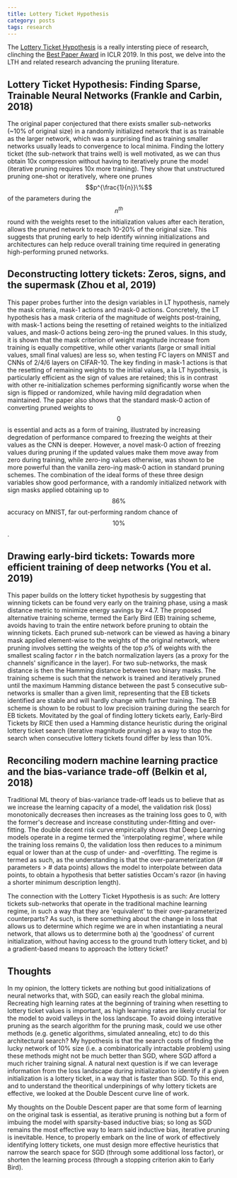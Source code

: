 ```yaml
---
title: Lottery Ticket Hypothesis
category: posts
tags: research
---
```


The [Lottery Ticket Hypothesis](https://www.youtube.com/watch?v=s7DqRZVvRiQ) is a really intersting piece of research, clinching the [Best Paper Award](https://arxiv.org/abs/1803.03635) in ICLR 2019. In this post, we delve into the LTH and related research advancing the pruniing literature.

## Lottery Ticket Hypothesis: Finding Sparse, Trainable Neural Networks (Frankle and Carbin, 2018)
The original paper conjectured that there exists smaller sub-networks (~10% of original size) in a randomly initialized network that is as trainable as the larger network, which was a surprising find as training smaller networks usually leads to convergence to local minima. Finding the lottery ticket (the sub-network that trains well) is well motivated, as we can thus obtain 10x compression without having to iteratively prune the model (iterative pruning requires 10x more training). They show that unstructured pruning one-shot or iteratively, where one prunes $$p^{\frac{1}{n}}\%$$ of the parameters during the $$n^{th}$$ round with the weights reset to the initialization values after each iteration, allows the pruned network to reach 10-20% of the original size. This suggests that pruning early to help identify winning initializations and architectures can help reduce overall training time required in generating high-performing pruned networks.

## Deconstructing lottery tickets: Zeros, signs, and the supermask (Zhou et al, 2019)
This paper probes further into the design variables in LT hypothesis, namely the mask criteria, mask-1 actions and mask-0 actions. Concretely, the LT hypothesis has a mask criteria of the magnitude of weights post-training, with mask-1 actions being the resetting of retained weights to the initialized values, and mask-0 actions being zero-ing the pruned values. In this study, it is shown that the mask criterion of weight magnitude increase from training is equally competitive, while other variants (large or small initial values, small final values) are less so, when testing FC layers on MNIST and CNNs of 2/4/6 layers on CIFAR-10. The key finding in mask-1 actions is that the resetting of remaining weights to the initial values, a la LT hypothesis, is particularly efficient as the sign of values are retained; this is in contrast with other re-initialization schemes performing significantly worse when the sign is flipped or randomized, while having mild degradation when maintained. The paper also shows that the standard mask-0 action of converting pruned weights to $$0$$ is essential and acts as a form of training, illustrated by increasing degredation of performance compared to freezing the weights at their values as the CNN is deeper. However, a novel mask-0 action of freezing values during pruning if the updated values make them move away from zero during training, while zero-ing values otherwise, was shown to be more powerful than the vanilla zero-ing mask-0 action in standard pruning schemes. The combination of the ideal forms of these three design variables show good performance, with a randomly initialized network with sign masks applied obtaining up to $$86\%$$ accuracy on MNIST, far out-performing random chance of $$10\%$$.

## Drawing early-bird tickets: Towards more efficient training of deep networks (You et al. 2019)
This paper builds on the lottery ticket hypothesis by suggesting that winning tickets can be found very early on the training phase, using a mask distance metric to minimize energy savings by $\times 4.7$. The proposed alternative training scheme, termed the Early Bird (EB) training scheme, avoids having to train the entire network before pruning to obtain the winning tickets. Each pruned sub-network can be viewed as having a binary mask applied element-wise to the weights of the original network, where pruning involves setting the weights of the top $p\%$ of weights with the smallest scaling factor $r$ in the batch normalization layers (as a proxy for the channels' significance in the layer). For two sub-networks, the mask distance is then the Hamming distance between two binary masks. The training scheme is such that the network is trained and iteratively pruned until the maximum Hamming distance between the past 5 consecutive sub-networks is smaller than a given limit, representing that the EB tickets identified are stable and will hardly change with further training. The EB scheme is shown to be robust to low precision training during the search for EB tickets.
Movitated by the goal of finding lottery tickets early, Early-Bird Tickets by RICE then used a Hamming distance heuristic during the original lottery ticket search (iterative magnitude pruning) as a way to stop the search when consecutive lottery tickets found differ by less than 10%.

## Reconciling modern machine learning practice and the bias-variance trade-off (Belkin et al, 2018)
Traditional ML theory of bias-variance trade-off leads us to believe that as we increase the learning capacity of a model, the validation risk (loss) monotonically decreases then increases as the training loss goes to 0, with the former's decrease and increase constituting under-fitting and over-fitting. The double decent risk curve empirically shows that Deep Learning models operate in a regime termed the 'interpolating regime', where while the training loss remains 0, the validation loss then reduces to a minimum equal or lower than at the cusp of under- and -overfitting. The regime is termed as such, as the understanding is that the over-parameterization (# parameters > # data points) allows the model to interpolate between data points, to obtain a hypothesis that better satisties Occam's razor (in having a shorter minimum description length).

The connection with the Lottery Ticket Hypothesis is as such: Are lottery tickets sub-networks that operate in the traditional machine learning regime, in such a way that they are 'equivalent' to their over-parameterized counterparts? As such, is there something about the change in loss that allows us to determine which regime we are in when instantiating a neural network, that allows us to deterrmine both a) the 'goodness' of current initialization, without having access to the ground truth lottery ticket, and b) a gradient-based means to approach the lottery ticket?

## Thoughts
In my opinion, the lottery tickets are nothing but good initializations of neural networks that, with SGD, can easily reach the global minima. Recreating high learning rates at the beginning of training when resetting to lottery ticket values is important, as high learning rates are likely crucial for the model to avoid valleys in the loss landscape. To avoid doing interative pruning as the search algorithm for the pruning mask, could we use other methods (e.g. genetic algorithms, simulated annealing, etc) to do this architectural search? My hypothesis is that the search costs of finding the lucky network of 10% size (i.e. a combinatorically intractable problem) using these methods might not be much better than SGD, where SGD afford a much richer training signal. A natural next question is if we can leverage information from the loss landscape during initialization to identify if a given initialization is a lottery ticket, in a way that is faster than SGD. To this end, and to understand the theoritical underpinings of why lottery tickets are effective, we looked at the Double Descent curve line of work.

​My thoughts on the Double Descent paper are that some form of learning on the original task is essential, as iterative pruning is nothing but a form of imbuing the model with sparsity-based inductive bias; so long as SGD remains the most effective way to learn said inductive bias, iterative pruning is inevitable. Hence, to properly embark on the line of work of effectively identifying lottery tickets, one must design more effective heuristics that narrow the search space for SGD (through some additional loss factor), or shorten the learning process (through a stopping criterion akin to Early Bird).